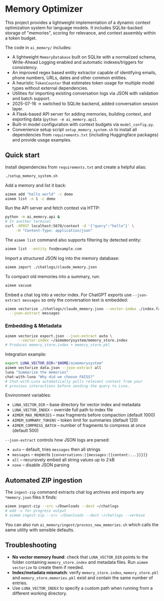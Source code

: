 # Memory Optimizer

This project provides a lightweight implementation of a dynamic context
optimization system for language models.  It includes SQLite-backed storage of
"memories", scoring for relevance, and context assembly within a token budget.

The code in `ai_memory/` includes:

* A lightweight `MemoryDatabase` built on SQLite with a normalized schema,
  Write-Ahead Logging enabled and automatic indexes/triggers for consistency.
* An improved regex based entity extractor capable of identifying emails,
  phone numbers, URLs, dates and other common entities.
* A heuristic `TokenCounter` that estimates token usage for multiple model
  types without external dependencies.
* Utilities for importing existing conversation logs via JSON with validation
  and batch support.
* 2025-07-16 → switched to SQLite backend, added conversation session layer.
* A Flask-based API server for adding memories, building context, and exporting
  data (`python -m ai_memory.api`).
* Built-in model configuration with context budgets via `model_config.py`.
* Convenience setup script `setup_memory_system.sh` to install all
  dependencies from `requirements.txt` (including Huggingface packages) and
  provide usage examples.

## Quick start

Install dependencies from `requirements.txt` and create a helpful alias:

```bash
./setup_memory_system.sh
```

Add a memory and list it back:

```bash
aimem add "hello world" -c demo
aimem list -n 1 -c demo
```

Run the API server and fetch context via HTTP:

```bash
python -m ai_memory.api &
# In another terminal
curl -XPOST localhost:5678/context -d '{"query":"hello"}' \
     -H "Content-Type: application/json"
```

The `aimem list` command also supports filtering by detected entity:

```bash
aimem list --entity foo@example.com
```

Import a structured JSON log into the memory database:

```bash
aimem import ./chatlogs/claude_memory.json
```

To compact old memories into a summary, run:

```bash
aimem vacuum
```

Embed a chat log into a vector index. For ChatGPT exports use
`--json-extract messages` so only the conversation text is embedded:

```bash
aimem vectorize ./chatlogs/claude_memory.json --vector-index ./index.faiss \
  --json-extract messages
```

### Embedding & Metadata

```bash
aimem vectorize export.json --json-extract auto \
      --vector-index ~/aimemorysystem/memory_store.index
# Produces memory_store.index + memory_store.pkl
```

Integration example:

```bash
export LUNA_VECTOR_DIR="$HOME/aimemorysystem"
aimem vectorize data.json --json-extract all
luna "Summarize the memories"
chat-with-luna "Why did we choose FAISS?"
# Chat-with-Luna automatically pulls relevant context from your
# previous interactions before sending the query to Luna.
```

Environment variables:

- `LUNA_VECTOR_DIR` – base directory for vector index and metadata
- `LUNA_VECTOR_INDEX` – override full path to index file
- `AIMEM_MAX_MEMORIES` – max fragments before compaction (default 1000)
- `AIMEM_SUMMARY_TOKENS` – token limit for summaries (default 120)
- `AIMEM_COMPRESS_BATCH` – number of fragments to compress at once (default 500)

`--json-extract` controls how JSON logs are parsed:

* `auto` – default, tries `messages` then all strings
* `messages` – expects `{conversations:[{messages:[{content:...}]}]}`
* `all` – recursively embed all string values up to 2 kB
* `none` – disable JSON parsing

## Automated ZIP ingestion

The `ingest-zip` command extracts chat log archives and imports any `*memory.json` files it finds:

```bash
aimem ingest-zip --src ~/Downloads --dest ~/chatlogs
# add -v for progress output
# aimem ingest-zip --src ~/Downloads --dest ~/chatlogs --verbose
```

You can also run `ai_memory/ingest/process_new_memories.sh` which calls the same
utility with sensible defaults.

## Troubleshooting

* **No vector memory found**: check that `LUNA_VECTOR_DIR` points to the folder
  containing `memory_store.index` and metadata files. Run `aimem vectorize` to
  create them if needed.
* **Index/metadata mismatch**: verify `memory_store.index`, `memory_store.pkl`
  and `memory_store.memories.pkl` exist and contain the same number of entries.
* Use `LUNA_VECTOR_INDEX` to specify a custom path when running from a different
  working directory.
